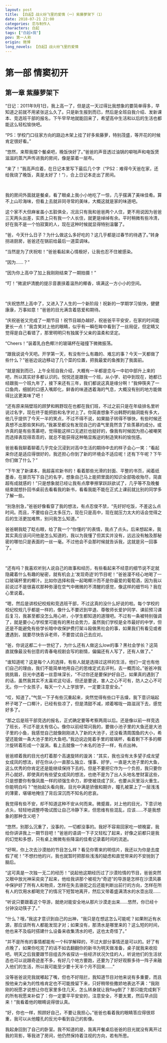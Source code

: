 ```yaml
---
layout: post
title: 【白起】战火纷飞里的爱情（一）紫藤萝架下（1）
date: 2018-07-21 22:00
categories: 恋与制作人
characters: 白起
tags: ["白起×我"]
pov: 第一人称
origin: 微博
long_novels: 【白起】战火纷飞里的爱情
---
```


# 第一部 情窦初开

## 第一章 紫藤萝架下

“日记：2011年9月1日，我上高一了，但是这一天过得比我想象的要简单得多，早知道之前就不用紧张这么久了。只是新生报到而已，然后是全班自我介绍、发新课本、竞选班干部的报名，下午早早地就能回来了，希望高中生活和以后的生活也都能这么轻松愉快吧。

“PS：学校门口往家方向的路边木架上挂了好多紫藤萝，特别茂盛，等开花的时候肯定很好看。”

“悠然，来帮我摆个餐桌吧，晚饭快好了。”爸爸的声音透过油锅的噼啪声和电饭煲滋滋的蒸汽声传进我的房间，像是蒙着一层布。

“来了！”我高声应着，在日记本里写下最后几个字（“PS2：难得今天爸在家，还给我烧了晚饭，真是太好了！”），合上日记本走出了房间。

<br>

我的房间外面就是餐桌，看了眼桌上我小小地吃了一惊，几乎摆满了美味佳肴。算不上山珍海味，但看上去就非同寻常的美味，大概这就是家的味道吧。

这个家不大但麻雀虽小五脏俱全，况且只有我和爸爸两个人住，更不用说因为爸爸三天两头出差，实质上只有我一个人长住，就更是绰绰有余。平时稍微有些冷清，好在我不是一个怕寂寞的人，现在这种时候就显得特别温馨了。

“爸，今天什么日子？为什么做这么多好吃的？这几乎都是过春节的待遇了。”转身拐进厨房，爸爸还在锅前给最后一道菜调味。

“当然是为了庆祝啦！”爸爸看起来心情极好，让我也忍不住被感染。

“因为……？”

“因为你上高中了加上我刚刚结束了一期拍摄！”

“叮！”微波炉清脆的提示音裹挟着温热的椰香，填满这一方小小的空间。

<br>

“庆祝悠然上高中了，又进入了人生的一个新阶段！祝新的一学期学习愉快，健健康康，万事如意！”爸爸的目光满含着慈爱和期待。

“庆祝爸爸又完成了一期节目！祝节目越办越好，祝爸爸平平安安，在家的时间能更长一点！”我含笑对上他的眼睛，似乎有一瞬在眸中看到了一丝局促，但定睛又觉得是自己看错了，那里明明只有独属于父亲的温柔和坚定。

“Cheers！”装着乳白色椰汁的玻璃杯在碰撞下微微振荡。

“跟我说说今天吧。开学第一天，有没有什么有趣的、难忘的事？今天一天都做了些什么？”爸爸边说边移动了几个菜的位置，把我最爱的鱼推到了我面前。

“就是报到而已，上午全班自我介绍，大概有一半都是恋与一中初中部升上来的吧，所以其实好多都认识的。悦悦还是跟我一个班，从小学、初中到现在，她都已经跟我一个班九年了，接下来还有三年，我们都说这真是缘分啊！”我伸筷夹了一口鱼肉，细腻的口感入嘴即化，鲜香的味道透着海的气息，大概没有别的地方能做得比这更美味了吧！

“还有原来隔壁班的顾梦和韩野现在也都在我们班，不过之前只是在年级排名里听说过名字，现在终于能把脸和名字对上了。你简直想象不出韩野的脑洞能有多大，他几乎提供了今天一半的笑点，不过不得不说，如果脑子转得不够快，有些时候还真想不出那些笑料的。”我甚至都没有发现自己的语气里竟然含了些羡慕的成分。或许真的是有些羡慕吧，觉得能这样口无遮拦也挺好的，像我有时候因为担心被嘲笑而选择表现得乖乖的，就总不能获得这种略显叛逆的制造笑料的愉悦感。

爸爸看我聊着聊着几乎完全沉浸到对高中生活的期待中去的样子会心一笑：“看起来你还是适应得很好的，我还担心你到了新的环境会不适应呢！还有下午呢？下午你们做了什么？”

“下午发了新课本，我超喜欢新书的！看着那些光滑的封面、平整的书页，闻着纸墨香，在扉页写下自己的名字，想象自己马上能把里面的知识全部吸收殆尽，简直超有成就感的！”只是想象就已经让我有点摩拳擦掌跃跃欲试了，几乎等不及晚餐结束就想扑回书桌前去看看我的新书，看看我能不能在正式上课前就比别的同学多了解一些。

“别急别急，”爸爸好像看穿了我的想法，有点忍俊不禁，“先好好吃饭，不差这么点时间。而且，不要给自己太多压力，现在只是高中，现在就压力太大的话会觉得之后的生活更加难熬，别问我怎么知道。”

爸爸朝我眨了眨右眼，给了我一个“你懂的”的表情，我点了点头。后来想起来，我其实真应该问问他是怎么知道的，我以为我懂了但其实并没有，远远没有触及那秘密的哪怕只是表面的一丝一毫。不过他会不会那时候就告诉我，这就是另一回事了。

<br>

“还有吗？我喜欢听别人说自己的故事和经历，有些看起来不经意的细节说不定就隐藏着什么有趣的秘密，就有机会上‘发现奇迹’的节目呢！”爸爸漫不经心地喝了一口玻璃杯里的椰汁。比如你选择和我一起喝椰汁而不是你最爱的葡萄酒，因为我以前说过不是很喜欢那种弥漫在空气中微微的不清醒的感觉，像这样的细节吗？我在心里说着。

“嗯，然后是讲校纪校规和竞选班干部，不过这真的没什么好说的啦。每个学校的校纪校规几乎都是一样的，像什么不要迟到早退、尊敬师长爱护同学、课前预习课后复习，我甚至都没怎么用心听，小学生都知道的道理吧。不过有一条被特别强调了，就是要小心学校里可能有的黑社会势力，虽然我们学校是全市最好的中学，但还是不能避免有些学长暗中收保护费打架斗殴做黑社会的事，如果我们有看见或者遭遇到，就要尽快告诉老师，不要尝试自己去应对。

“爸，你说这都二十一世纪了，为什么还有人做这么low的事？黑社会学长？这简直就像最没有创意的青春电视剧会写的剧情，偏偏还有人写了，还有人做了。”

“谁知道呢？这是每个人的选择，有些人就是选择过这样的生活，他们一定也有他们自己的理由，我们不能简单地用自己的思维定式去评判，去一概而论。”爸爸冲我挑挑眉，目光中透着一丝意味深长，“不过你还是要保护好自己，如果真的遇到了的话，虽然我其实不太喜欢这句话，但还是要说，害人之心不可有，防人之心不可无。你一个女孩子，每天一个人上学放学，一定要注意安全。”

“哎，知道了。”气氛一下子有些沉重起来，突然觉得有些口干舌燥，我下意识端起杯子喝了一口椰汁，已经有些凉了，但是清甜不减，顺着喉咙一路滋润下去，感觉好多了。

“那之后是班干部竞选的报名，正式确定要等考察两周以后。还是像以前一样竞选了班长，不过不是太有信心。像你以前经常问我的，要做小池子里的大鱼还是大池子里的小鱼，我感觉自己就像刚刚进入了新的大池子，还没看清周围鱼的大小，希望还能做一条大池子里的大鱼吧。”我边说边晃着手里的玻璃杯，看着剩下不多的椰汁旋转着形成一个漩涡，看上去就像一个未名的池子一样，有点出神。

爸爸顺着我的目光也盯着那个高速旋转的漩涡：“其实，我也没有太多望子成龙望女成凤的想法，好在你从小一直那么独立、懂事、好学，一直是大池子里的大鱼，这么优秀的你肯定还是能继续保持下去的。但是不要把它作为一个负担，我只要你开心就好。即使真的有些望女成凤的想法，也绝不是为了出人头地名誉财富这些，只是想要你有像凤凰一样的顽强生命力，即使被烧成了灰，也要从灰里浴火重生。你能明白吗？”他抬起头看向我，目光中满是骄傲和期许，瞳孔被蒙上了一层浅浅的薄雾，堪堪地掩住了背后深沉而不知名的悲哀。

我觉得有些不安，却不知道这种不安从何而来。微蹙眉，对上他的目光，下意识地点头，轻轻地调整呼吸试图让自己冷静下来，但思维有些混乱，应该……不是我想象的那种含义吧？

“悠然，别那么沉重了，没事的，一切都没事的。我好不容易回家吃一顿晚宴，我给你讲讲我上一期节目吧！”爸爸的语调一下子又轻松了起来，好像之前都只是我的幻觉和多想，只有桌上微微有些降温的佳肴记录着时间的流逝。

“好啊，你上次去沙漠拍的节目怎么样？看见你寄来的明信片，我还以为你是去度假了呢！”不想扫他的兴，我也就暂时把那些浅浅的疑虑和直觉带来的不安抛到了脑后。

“这可真是一次独一无二的经历！”说起他这期经历过了沙漠险情的节目，爸爸突然又眼中放光神采奕奕了起来，他给我讲那个被视为“奇迹”的导游是怎样在沙漠风暴中保护好了所有人和物资，怎样在失去骆驼之后还能判断出前行的方向，怎样在所有人的饮用水都喝完了的情况下短暂地离开，然后又带着盛满清水的水壶出现……

“听说只要跟着这个导游，就绝对能安全地从那片沙漠走出来……悠然，你已经十分钟没动筷子了。”

“什么？哦，”我这才意识到自己的出神，“我只是在想这怎么可能呢？如果附近有水源，那应该所有人都能发现才对；如果没有，那清水是哪里来的？这么短的时间，他也来不及临时搭建什么设备来收集清水的吧，这也太奇怪了。”

“并不是所有的事情都能有一个科学解释的，不过大部分事情还是可以的。好了有点晚了，如果你吃完了的话不如去翻翻你的新书为明天做准备，桌子就我来收拾吧。明天之后我要跟节目组去外省探访一些经济状况欠佳的人，听说他们的生活状态也可以说跟奇迹差不多，有好几个地方要跑，还要为了好好观察多待一阵子来融入他们的生活，所以我可能至少要十天半个月不回来……”

没等爸爸说完我就嘟起了嘴，但也不好阻拦，我知道节目对他来说有多重要，而且按他亲力亲为的性格肯定也不可能挽留下来，只好稍带些撒娇地表达不满：“我刚刚的祝愿才说想让你在家里多住几天，怎么转身就让我flag倒了？那只能完成剩下的所有祝愿来补偿了：你一定要平平安安的，注意安全，不要太累，然后早点回来！”我看着他的眼睛说得很认真。

“好，你也一样，照顾好自己，不要让我担心。”爸爸也看着我的眼睛答应得很郑重，我可以从他瞳孔的反光中看到自己的影像。

我起身回到了自己的卧室。我不知道的是，我离开餐桌后爸爸的目光就没有离开过我的背影，等我进了房间，他仍然保持着注视的方向，若有所思。

<br>

